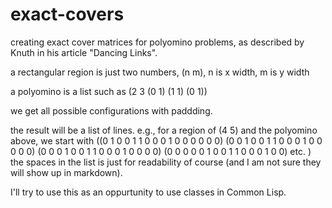 # exact-covers
creating exact cover matrices for polyomino problems, as described by Knuth
in his article "Dancing Links".


a rectangular region is just two numbers, (n m), n is x width, m is y width

a polyomino is a list such as (2 3 (0 1) (1 1) (0 1))

we get all possible configurations with paddding.

the result will be a list of lines. e.g., for a region of (4 5) and
the polyomino above, we start with
((0 1 0 0  1 1 0 0  0 1 0 0  0 0 0 0)
 (0 0 1 0  0 1 1 0  0 0 1 0  0 0 0 0)
 (0 0 0 1  0 0 1 1  0 0 0 1  0 0 0 0)
 (0 0 0 0  0 1 0 0  1 1 0 0  0 1 0 0) etc. ) the spaces in the list is
just for readability of course (and I am not sure they will show up
in markdown).

I'll try to use this as an oppurtunity to use classes in Common Lisp.
